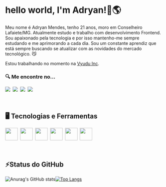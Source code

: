 # hello world, I'm Adryan!👋🌎

Meu nome é Adryan Mendes, tenho 21 anos, moro em Conselheiro Lafaiete/MG. Atualmente estudo e trabalho com desenvolvimento Frontend. Sou apaixonado pela tecnologia e por isso mantenho-me sempre estudando e me aprimorando a cada dia. Sou um constante aprendiz que está sempre buscando se atualizar com as novidades do mercado tecnológico. 😼

Estou trabalhando no momento na <a href="https://vyudu.com/">Vyudu Inc</a>.


### 🔍 Me encontre no...

<a href="https://www.linkedin.com/in/adryan-c%C3%A9sar-mendes-527248186/"><img src="https://img.shields.io/badge/LinkedIn-0077B5?style=for-the-badge&logo=linkedin&logoColor=white"><a/>&nbsp;&nbsp;<a href="https://www.instagram.com/adryancsmendes/"><img src="https://img.shields.io/badge/Instagram-E4405F?style=for-the-badge&logo=instagram&logoColor=white"><a/>&nbsp;&nbsp;<a href="mailto:adryanmendes2014@gmail.com"><img src="https://img.shields.io/badge/Gmail-D14836?style=for-the-badge&logo=gmail&logoColor=white"><a/>&nbsp;&nbsp;<a href="https://www.facebook.com/adryan.cesar.9"><img src="https://img.shields.io/badge/Facebook-1877F2?style=for-the-badge&logo=facebook&logoColor=white"><a/>&nbsp;&nbsp;



<br>

## 🖥️ Tecnologias e Ferramentas

<img src="https://cdn.jsdelivr.net/gh/devicons/devicon/icons/html5/html5-original.svg" width="40" height="40"/>&nbsp;&nbsp;<img src="https://cdn.jsdelivr.net/gh/devicons/devicon/icons/css3/css3-original.svg" width="40" height="40"/>&nbsp;&nbsp;<img src="https://cdn.jsdelivr.net/gh/devicons/devicon/icons/javascript/javascript-original.svg" width="40" height="40"/>&nbsp;&nbsp;<img src="https://cdn.jsdelivr.net/gh/devicons/devicon/icons/sass/sass-original.svg" width="40" height="40"/>&nbsp;&nbsp;<img src="https://cdn.jsdelivr.net/gh/devicons/devicon/icons/git/git-original.svg" width="40" height="40"/>&nbsp;&nbsp;<img src="https://cdn.jsdelivr.net/gh/devicons/devicon/icons/github/github-original.svg" width="40" height="40"/>

<br>

## ⚡Status do GitHub
![Anurag's GitHub stats](https://github-readme-stats.vercel.app/api?username=adryancsmendes&show_icons=true&theme=dark)[![Top Langs](https://github-readme-stats.vercel.app/api/top-langs/?username=adryancsmendes&layout=compact&theme=dark)](https://github.com/anuraghazra/github-readme-stats)
